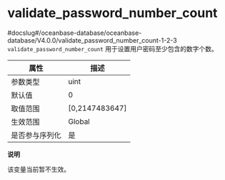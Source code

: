 validate_password_number_count 
===================================================
#docslug#/oceanbase-database/oceanbase-database/V4.0.0/validate_password_number_count-1-2-3
`validate_password_number_count` 用于设置用户密码至少包含的数字个数。


| **属性**  |      **描述**      |
|---------|------------------|
| 参数类型    | uint             |
| 默认值     | 0                |
| 取值范围    | \[0,2147483647\] |
| 生效范围    | Global           |
| 是否参与序列化 | 是                |


**说明**



该变量当前暂不生效。
